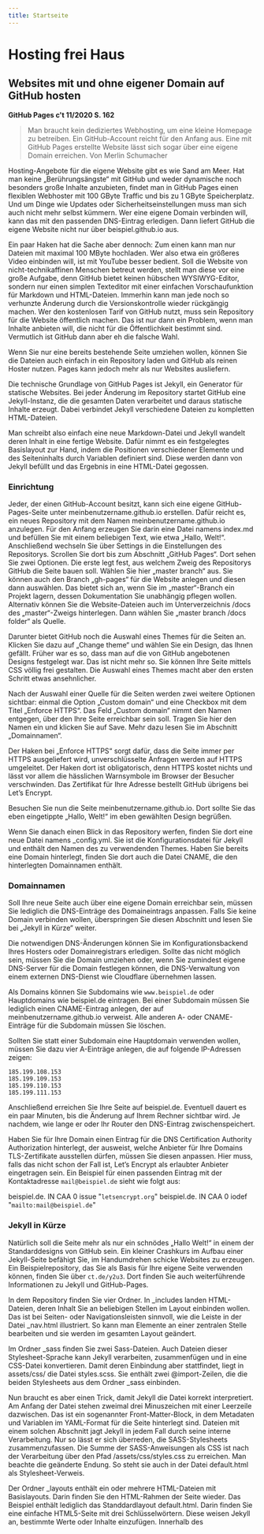 ```yaml
---
title: Startseite
---
```


# Hosting frei Haus
## Websites mit und ohne eigener Domain auf GitHub hosten
**GitHub Pages c't 11/2020 S. 162**


> Man braucht kein dediziertes Webhosting, um eine kleine Homepage zu betreiben. Ein GitHub-Account reicht für den Anfang aus. Eine mit GitHub Pages erstellte Website lässt sich sogar über eine eigene Domain erreichen.
Von Merlin Schumacher

Hosting-Angebote für die eigene Website gibt es wie Sand am Meer. Hat man keine „Berührungsängste“ mit GitHub und weder dynamische noch besonders große Inhalte anzubieten, findet man in GitHub Pages einen flexiblen Webhoster mit 100 GByte Traffic und bis zu 1 GByte Speicherplatz. Und um Dinge wie Updates oder Sicherheitseinstellungen muss man sich auch nicht mehr selbst kümmern. Wer eine eigene Domain verbinden will, kann das mit den passenden DNS-Eintrag erledigen. Dann liefert GitHub die eigene Website nicht nur über beispiel.github.io aus.

Ein paar Haken hat die Sache aber dennoch: Zum einen kann man nur Dateien mit maximal 100 MByte hochladen. Wer also etwa ein größeres Video einbinden will, ist mit YouTube besser bedient. Soll die Website von nicht-technikaffinen Menschen betreut werden, stellt man diese vor eine große Aufgabe, denn GitHub bietet keinen hübschen WYSIWYG-­Editor, sondern nur einen simplen Texteditor mit einer einfachen Vorschaufunktion für Markdown und HTML-Dateien. Immerhin kann man jede noch so verhunzte Änderung durch die Versionskontrolle wieder rückgängig machen. Wer den kostenlosen Tarif von GitHub nutzt, muss sein Repository für die Website öffentlich machen. Das ist nur dann ein Problem, wenn man Inhalte anbieten will, die nicht für die Öffentlichkeit bestimmt sind. Vermutlich ist GitHub dann aber eh die falsche Wahl.

Wenn Sie nur eine bereits bestehende Seite umziehen wollen, können Sie die Dateien auch einfach in ein Repository laden und GitHub als reinen Hoster nutzen. Pages kann jedoch mehr als nur Websites ausliefern.

Die technische Grundlage von GitHub Pages ist Jekyll, ein Generator für statische Websites. Bei jeder Änderung im Repository startet GitHub eine Jekyll-Instanz, die die gesamten Daten verarbeitet und daraus statische Inhalte erzeugt. Dabei verbindet Jekyll verschiedene Dateien zu kompletten HTML-Dateien.

Man schreibt also einfach eine neue Markdown-Datei und Jekyll wandelt deren Inhalt in eine fertige Website. Dafür nimmt es ein festgelegtes Basislayout zur Hand, indem die Positionen verschiedener Elemente und des Seiteninhalts durch Variablen definiert sind. Diese werden dann von Jekyll befüllt und das Ergebnis in eine HTML-Datei gegossen.

### Einrichtung

Jeder, der einen GitHub-Account besitzt, kann sich eine eigene GitHub-Pages-Seite unter meinbenutzername.github.io erstellen. Dafür reicht es, ein neues Repository mit dem Namen meinbenutzername.github.io anzulegen. Für den Anfang erzeugen Sie darin eine Datei namens index.md und befüllen Sie mit einem beliebigen Text, wie etwa „Hallo, Welt!“. Anschließend wechseln Sie über Settings in die Einstellungen des Repositorys. Scrollen Sie dort bis zum Abschnitt „GitHub Pages“. Dort sehen Sie zwei Optionen. Die erste legt fest, aus welchem Zweig des Repositorys GitHub die Seite bauen soll. Wählen Sie hier „master branch“ aus. Sie können auch den Branch „gh-pages“ für die Website anlegen und diesen dann auswählen. Das bietet sich an, wenn Sie im „master“-Branch ein Projekt lagern, dessen Dokumentation Sie unabhängig pflegen wollen. Alternativ können Sie die Website-Dateien auch im Unterverzeichnis /docs des „master“-Zweigs hinterlegen. Dann wählen Sie „master branch /docs folder“ als Quelle.

Darunter bietet GitHub noch die Auswahl eines Themes für die Seiten an. Klicken Sie dazu auf „Change theme“ und wählen Sie ein Design, das Ihnen gefällt. Früher war es so, dass man auf die von GitHub angebotenen Designs festgelegt war. Das ist nicht mehr so. Sie können Ihre Seite mittels CSS völlig frei gestalten. Die Auswahl eines Themes macht aber den ersten Schritt etwas ansehnlicher.

Nach der Auswahl einer Quelle für die Seiten werden zwei weitere Optionen sichtbar: einmal die Option „Custom domain“ und eine Checkbox mit dem Titel „Enforce HTTPS“. Das Feld „Custom domain“ nimmt den Namen entgegen, über den Ihre Seite erreichbar sein soll. Tragen Sie hier den Namen ein und klicken Sie auf Save. Mehr dazu lesen Sie im Abschnitt „Domainnamen“.

Der Haken bei „Enforce HTTPS“ sorgt dafür, dass die Seite immer per HTTPS ausgeliefert wird, unverschlüsselte Anfragen werden auf HTTPS umgeleitet. Der Haken dort ist obligatorisch, denn HTTPS kostet nichts und lässt vor allem die hässlichen Warnsymbole im Browser der Besucher verschwinden. Das Zertifikat für Ihre Adresse bestellt GitHub übrigens bei Let’s Encrypt.

Besuchen Sie nun die Seite mein­benutzername.github.io. Dort sollte Sie das eben eingetippte „Hallo, Welt!“ im eben gewählten Design begrüßen.

Wenn Sie danach einen Blick in das Repository werfen, finden Sie dort eine neue Datei namens _config.yml. Sie ist die Konfigurationsdatei für Jekyll und enthält den Namen des zu verwendenden Themes. Haben Sie bereits eine Domain hinterlegt, finden Sie dort auch die Datei CNAME, die den hinterlegten Domainnamen enthält.

### Domainnamen

Soll Ihre neue Seite auch über eine eigene Domain erreichbar sein, müssen Sie lediglich die DNS-Einträge des Domaineintrags anpassen. Falls Sie keine Domain verbinden wollen, überspringen Sie diesen Abschnitt und lesen Sie bei „Jekyll in Kürze“ weiter.

Die notwendigen DNS-Änderungen können Sie im Konfigurationsbackend Ihres Hosters oder Domainregistrars erledigen. Sollte das nicht möglich sein, müssen Sie die Domain umziehen oder, wenn Sie zumindest eigene DNS-Server für die Domain festlegen können, die DNS-Verwaltung von einem externen DNS-Dienst wie Cloudflare übernehmen lassen.

Als Domains können Sie Subdomains wie `www.beispiel.de` oder Hauptdomains wie beispiel.de eintragen. Bei einer Subdomain müssen Sie lediglich einen ­CNAME-Eintrag anlegen, der auf meinbenutzername.github.io verweist. Alle anderen A- oder CNAME-Einträge für die Subdomain müssen Sie löschen.

Sollten Sie statt einer Subdomain eine Hauptdomain verwenden wollen, müssen Sie dazu vier A-Einträge anlegen, die auf folgende IP-Adressen zeigen:
```
185.199.108.153
185.199.109.153
185.199.110.153
185.199.111.153
```
Anschließend erreichen Sie Ihre Seite auf beispiel.de. Eventuell dauert es ein paar Minuten, bis die Änderung auf Ihrem Rechner sichtbar wird. Je nachdem, wie lange er oder Ihr Router den DNS-Eintrag zwischenspeichert.

Haben Sie für Ihre Domain einen Eintrag für die DNS Certification Authority Authorization hinterlegt, der ausweist, welche Anbieter für Ihre Domains TLS-­Zertifikate ausstellen dürfen, müssen Sie diesen anpassen. Hier muss, falls das nicht schon der Fall ist, Let’s Encrypt als erlaubter Anbieter eingetragen sein. Ein Beispiel für einen passenden Eintrag mit der Kontaktadresse `mail@beispiel.de` sieht wie folgt aus:

beispiel.de. IN CAA 0 issue "`letsencrypt.org`"
beispiel.de. IN CAA 0 iodef "`mailto:mail@beispiel.de`"

### Jekyll in Kürze

Natürlich soll die Seite mehr als nur ein schnödes „Hallo Welt!“ in einem der Standarddesigns von GitHub sein. Ein kleiner Crashkurs im Aufbau einer Jekyll-Seite befähigt Sie, im Handumdrehen schicke Websites zu erzeugen. Ein Beispielrepository, das Sie als Basis für Ihre eigene Seite verwenden können, finden Sie über `ct.de/y2u3`. Dort finden Sie auch weiterführende Informationen zu Jekyll und GitHub-Pages.

In dem Repository finden Sie vier Ordner. In _includes landen HTML-Dateien, deren Inhalt Sie an beliebigen Stellen im Layout einbinden wollen. Das ist bei Seiten- oder Navigationsleisten sinnvoll, wie die Leiste in der Datei _nav.html illustriert. So kann man Elemente an einer zentralen Stelle bearbeiten und sie werden im gesamten Layout geändert.

Im Ordner _sass finden Sie zwei Sass-­Dateien. Auch Dateien dieser Stylesheet-­Sprache kann Jekyll verarbeiten, zusammenfügen und in eine CSS-Datei konvertieren. Damit deren Einbindung aber stattfindet, liegt in assets/css/ die Datei styles.scss. Sie enthält zwei @import-Zeilen, die die beiden Stylesheets aus dem Ordner _sass einbinden.

Nun braucht es aber einen Trick, damit Jekyll die Datei korrekt interpretiert. Am Anfang der Datei stehen zweimal drei Minuszeichen mit einer Leerzeile dazwischen. Das ist ein sogenannter Front-Matter-Block, in dem Metadaten und Variablen im YAML-Format für die Seite hinterlegt sind. Dateien mit einem solchen Abschnitt jagt Jekyll in jedem Fall durch seine interne Verarbeitung. Nur so lässt er sich überreden, die SASS-Style­sheets zusammenzufassen. Die Summe der SASS-Anweisungen als CSS ist nach der Verarbeitung über den Pfad /assets/css/styles.css zu erreichen. Man beachte die geänderte Endung. So steht sie auch in der Datei default.html als Style­sheet-Verweis.

Der Ordner _layouts enthält ein oder mehrere HTML-Dateien mit Basislayouts. Darin finden Sie den HTML-Rahmen der Seite wieder. Das Beispiel enthält lediglich das Standdardlayout default.html. Darin finden Sie eine einfache HTML5-Seite mit drei Schlüsselwörtern. Diese weisen Jekyll an, bestimmte Werte oder Inhalte einzufügen. Innerhalb des <title>-Tags liegt die Zeile {{ page.title | default: site.title }}. Sie ist der Platzhalter entweder für den Titel einer einzelnen Seite (page.title) oder der gesamten Website (site.title) . Diese Variablen werden teils automatisch bestimmt oder lassen sich im Front-Matter-Block befüllen – dazu gleich mehr. Ist kein Seitentitel gesetzt, fällt Jekyll auf die erste Überschrift im Text zurück. Die Navigationsleiste aus dem _includes-Ordner bindet {% include nav.html %} ein. Das Schlüsselwort {{ content }} etwas weiter unten bestimmt, wo die Inhalte der Markdown-Dateien im Hauptverzeichnis des Repos landen.

Neben den bereits erwähnten Dateien, CNAME und _config.yml liegen noch zwei Markdown-Dateien im Hauptverzeichnis. Die Datei index.md bestimmt den Inhalt der Startseite. Die Datei image.md zeigt die Einbindung eines Bildes. Beide Seiten sind nach der Umwandlung über index.html beziehungsweise image.html erreichbar. Dort aber eben mit dem Rahmenlayout aus der default.html.

In der index.md finden Sie nur einen einfachen Beispieltext. Ein Blick in die image.md offenbart einen Front-Matter-Block, in dem ein Titel und das Layout hinterlegt ist. Das Layout steht auf default, was redundant ist und nur als Beispiel dient, denn der Wert ist ohnehin die Vorgabe. Die Variable title bestimmt den Wert von page.title, der im <title>-Tag der Seite erscheint.

Wenn Sie eine neue Markdown-Datei erstellen, ist diese kurz darauf unter `meinbenutzername.github.io/neuedatei.html` sichtbar.

Die Datei _config.yml enthält im Beispiel keine Theme-Definition, dafür aber Optionen für den Ort und die Verarbeitung der SASS-Dateien sowie einen globalen Seitentitel. Fehlt dieser, nimmt GitHub den Namen des Repositorys.

### Mehr machen

Jekyll und damit GitHub Pages können wahnsinnig viele Dinge, weit mehr, als dieser Artikel auflisten könnte. Jekyll ist sogar so flexibel, dass man damit auch ein kleines Blog betreiben kann. Für einen tieferen Einstieg bietet sich nicht nur ein Blick in die Jekyll-Doku an, sondern auch in andere Jekyll-Projekte. Übrigens brauchen Sie keine weiteren Accounts anlegen, wenn Sie mehrere Seiten hosten möchten. Weitere GitHub-Pages-Repos erscheinen automatisch unter `meinbenutzername.github.io/namedesrepo`. Sie können diese ebenfalls so einrichten, dass sie über eigene Domains erreichbar sind.

**Beispiel und Dokumentation:** [ct.de/y2u3][1]


[1]:  https://www.heise.de/select/ct/2020/11/softlinks/y2u3?wt_mc=pred.red.ct.ct112020.162.softlink.softlink








